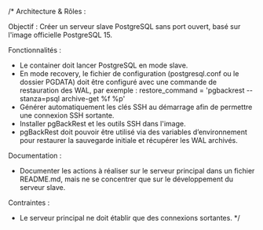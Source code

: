 /*
Architecture & Rôles :

Objectif : Créer un serveur slave PostgreSQL sans port ouvert, basé sur l'image officielle PostgreSQL 15.

Fonctionnalités :
- Le container doit lancer PostgreSQL en mode slave.
- En mode recovery, le fichier de configuration (postgresql.conf ou le dossier PGDATA) doit être configuré avec une commande de restauration des WAL, par exemple :
  restore_command = 'pgbackrest --stanza=psql archive-get %f %p'
- Générer automatiquement les clés SSH au démarrage afin de permettre une connexion SSH sortante.
- Installer pgBackRest et les outils SSH dans l'image.
- pgBackRest doit pouvoir être utilisé via des variables d’environnement pour restaurer la sauvegarde initiale et récupérer les WAL archivés.

Documentation :
- Documenter les actions à réaliser sur le serveur principal dans un fichier README.md, mais ne se concentrer que sur le développement du serveur slave.

Contraintes :
- Le serveur principal ne doit établir que des connexions sortantes.
*/
